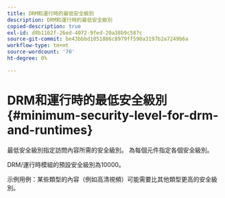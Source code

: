 ```yaml
---
title: DRM和運行時的最低安全級別
description: DRM和運行時的最低安全級別
copied-description: true
exl-id: d8b1162f-26ed-4072-9fed-20a38b9c587c
source-git-commit: be43bbbd1051886c8979ff590a3197b2a7249b6a
workflow-type: tm+mt
source-wordcount: '70'
ht-degree: 0%

---
```


# DRM和運行時的最低安全級別{#minimum-security-level-for-drm-and-runtimes}

最低安全級別指定訪問內容所需的安全級別。 為每個元件指定各個安全級別。

DRM/運行時模組的預設安全級別為10000。

示例用例：某些類型的內容（例如高清視頻）可能需要比其他類型更高的安全級別。
